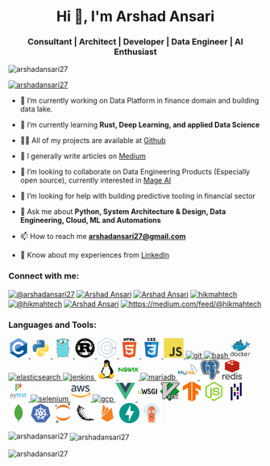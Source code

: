<h1 align="center">Hi 👋, I'm Arshad Ansari</h1>
<h3 align="center">Consultant | Architect | Developer | Data Engineer | AI Enthusiast</h3>

<p align="left"> <img src="https://komarev.com/ghpvc/?username=arshadansari27&label=Profile%20views&color=0e75b6&style=flat" alt="arshadansari27" /> </p>

<p align="left"> <a href="https://twitter.com/arshadansari27" target="blank"><img src="https://img.shields.io/twitter/follow/arshadansari27?logo=twitter&style=for-the-badge" alt="arshadansari27" /></a> </p>

- 🔭 I’m currently working on Data Platform in finance domain and building data lake.

- 🌱 I’m currently learning **Rust, Deep Learning, and applied Data Science**

- 👨‍💻 All of my projects are available at [Github](https://github.com/arshadansari27?tab=repositories)

- 📝 I generally write articles on [Medium](https://medium.com/@hikmahtech)

- 👯 I’m looking to collaborate on Data Engineering Products (Especially open source), currently interested in [Mage AI](https://www.mage.ai/)

- 🤔 I’m looking for help with building predictive tooling in financial sector

- 💬 Ask me about **Python, System Architecture & Design, Data Engineering, Cloud, ML and Automations**

- 📫 How to reach me **arshadansari27@gmail.com**

- 📄 Know about my experiences from [LinkedIn](https://www.linkedin.com/in/mohammed-arshad-ansari/)

<h3 align="left">Connect with me:</h3>
<p align="left">
<a href="https://twitter.com/arshadansari27" target="blank"><img align="center" src="https://raw.githubusercontent.com/rahuldkjain/github-profile-readme-generator/master/src/images/icons/Social/twitter.svg" alt="@arshadansari27" height="30" width="40" /></a>
<a href="https://www.linkedin.com/in/mohammed-arshad-ansari/" target="blank"><img align="center" src="https://raw.githubusercontent.com/rahuldkjain/github-profile-readme-generator/master/src/images/icons/Social/linked-in-alt.svg" alt="Arshad Ansari" height="30" width="40" /></a>
<a href="https://stackoverflow.com/users/726861/arshad-ansari" target="blank"><img align="center" src="https://raw.githubusercontent.com/rahuldkjain/github-profile-readme-generator/master/src/images/icons/Social/stack-overflow.svg" alt="Arshad Ansari" height="30" width="40" /></a>
<a href="https://instagram.com/hikmah-tech" target="blank"><img align="center" src="https://raw.githubusercontent.com/rahuldkjain/github-profile-readme-generator/master/src/images/icons/Social/instagram.svg" alt="hikmahtech" height="30" width="40" /></a>
<a href="https://medium.com/@hikmahtech" target="blank"><img align="center" src="https://raw.githubusercontent.com/rahuldkjain/github-profile-readme-generator/master/src/images/icons/Social/medium.svg" alt="@hikmahtech" height="30" width="40" /></a>
<a href="https://www.hackerrank.com/arshad_ansari" target="blank"><img align="center" src="https://raw.githubusercontent.com/rahuldkjain/github-profile-readme-generator/master/src/images/icons/Social/hackerrank.svg" alt="Arshad Ansari" height="30" width="40" /></a>
<a href="https://medium.com/feed/@hikmahtech" target="blank"><img align="center" src="https://raw.githubusercontent.com/rahuldkjain/github-profile-readme-generator/master/src/images/icons/Social/rss.svg" alt="https://medium.com/feed/@hikmahtech" height="30" width="40" /></a>
</p>

<h3 align="left">Languages and Tools:</h3>
<p align="left"> 
<a href="#" target="_blank"> <img src="https://raw.githubusercontent.com/devicons/devicon/master/icons/c/c-original.svg" alt="C" width="40" height="40"/> </a>
<a href="https://www.python.org" target="_blank"> <img src="https://raw.githubusercontent.com/devicons/devicon/master/icons/python/python-original.svg" alt="python" width="40" height="40"/> </a>
<a href="https://golang.org" target="_blank"> <img src="https://raw.githubusercontent.com/devicons/devicon/master/icons/go/go-original.svg" alt="go" width="40" height="40"/> </a>
<a href="https://www.rust-lang.org" target="_blank"> <img src="https://raw.githubusercontent.com/devicons/devicon/master/icons/rust/rust-plain.svg" alt="rust" width="40" height="40"/> </a>
<a href="https://cplusplus.com/" target="_blank"> <img src="https://raw.githubusercontent.com/devicons/devicon/master/icons/cplusplus/cplusplus-line.svg" alt="C++" width="40" height="40"/> </a>
<a href="https://www.w3.org/html/" target="_blank"> <img src="https://raw.githubusercontent.com/devicons/devicon/master/icons/html5/html5-original-wordmark.svg" alt="html5" width="40" height="40"/> </a>
<a href="https://www.w3schools.com/css/" target="_blank"> <img src="https://raw.githubusercontent.com/devicons/devicon/master/icons/css3/css3-original-wordmark.svg" alt="css3" width="40" height="40"/> </a>
<a href="https://developer.mozilla.org/en-US/docs/Web/JavaScript" target="_blank"> <img src="https://raw.githubusercontent.com/devicons/devicon/master/icons/javascript/javascript-original.svg" alt="javascript" width="40" height="40"/> </a> 
<a href="https://git-scm.com/" target="_blank"> <img src="https://www.vectorlogo.zone/logos/git-scm/git-scm-icon.svg" alt="git" width="40" height="40"/> </a> 
<a href="https://www.gnu.org/software/bash/" target="_blank"> <img src="https://www.vectorlogo.zone/logos/gnu_bash/gnu_bash-icon.svg" alt="bash" width="40" height="40"/> </a>  
<a href="https://www.docker.com/" target="_blank"> <img src="https://raw.githubusercontent.com/devicons/devicon/master/icons/docker/docker-original-wordmark.svg" alt="docker" width="40" height="40"/> </a> 
<a href="https://www.elastic.co" target="_blank"> <img src="https://www.vectorlogo.zone/logos/elastic/elastic-icon.svg" alt="elasticsearch" width="40" height="40"/> </a> 
<a href="https://www.jenkins.io" target="_blank"> <img src="https://www.vectorlogo.zone/logos/jenkins/jenkins-icon.svg" alt="jenkins" width="40" height="40"/> </a> 
<a href="https://www.linux.org/" target="_blank"> <img src="https://raw.githubusercontent.com/devicons/devicon/master/icons/linux/linux-original.svg" alt="linux" width="40" height="40"/> </a>
<a href="https://www.nginx.com" target="_blank"> <img src="https://raw.githubusercontent.com/devicons/devicon/master/icons/nginx/nginx-original.svg" alt="nginx" width="40" height="40"/> </a>
<a href="https://mariadb.org/" target="_blank"> <img src="https://www.vectorlogo.zone/logos/mariadb/mariadb-icon.svg" alt="mariadb" width="40" height="40"/> </a> 
<a href="https://www.mysql.com/" target="_blank"> <img src="https://raw.githubusercontent.com/devicons/devicon/master/icons/mysql/mysql-original-wordmark.svg" alt="mysql" width="40" height="40"/> </a>
<a href="https://www.postgresql.org/"><img src="https://raw.githubusercontent.com/devicons/devicon/master/icons/postgresql/postgresql-original.svg" alt="Postgresql" width="40" height="40"/></a>
 <a href="https://redis.io" target="_blank"> <img src="https://raw.githubusercontent.com/devicons/devicon/master/icons/redis/redis-original-wordmark.svg" alt="redis" width="40" height="40"/> </a>
<a href="https://pytest.org/" target="_blank"> <img src="https://raw.githubusercontent.com/devicons/devicon/master/icons/pytest/pytest-original-wordmark.svg" alt="pytest" width="40" height="40"/> </a>
<a href="https://www.selenium.dev" target="_blank"> <img src="https://raw.githubusercontent.com/detain/svg-logos/780f25886640cef088af994181646db2f6b1a3f8/svg/selenium-logo.svg" alt="selenium" width="40" height="40"/> </a>
<a href="https://aws.amazon.com" target="_blank"> <img src="https://raw.githubusercontent.com/devicons/devicon/master/icons/amazonwebservices/amazonwebservices-original-wordmark.svg" alt="aws" width="40" height="40"/> </a> 
<a href="https://cloud.google.com" target="_blank"> <img src="https://www.vectorlogo.zone/logos/google_cloud/google_cloud-icon.svg" alt="gcp" width="40" height="40"/> </a>
<a href="https://www.vuejs.org/" target="_blank"> <img src="https://raw.githubusercontent.com/devicons/devicon/master/icons/vuejs/vuejs-original.svg" alt="VueJS" width="40" height="40"/> </a> 
<a href="#"><img src="https://raw.githubusercontent.com/devicons/devicon/master/icons/uwsgi/uwsgi-original.svg" alt="UWSGI" width="40" height="40"/></a>
<a href="#"><img src="https://raw.githubusercontent.com/devicons/devicon/master/icons/vim/vim-original.svg" alt="Vim" width="40" height="40"/></a>
<a href="#"><img src="https://raw.githubusercontent.com/devicons/devicon/master/icons/tensorflow/tensorflow-original.svg" alt="Tensorflow" width="40" height="40"/></a>
<a href="#"><img src="https://raw.githubusercontent.com/devicons/devicon/master/icons/nodejs/nodejs-original.svg" alt="Nodejs" width="40" height="40"/></a>
<a href="#"><img src="https://raw.githubusercontent.com/devicons/devicon/master/icons/pandas/pandas-original.svg" alt="Pandas" width="40" height="40"/></a>
<a href="#"><img src="https://raw.githubusercontent.com/devicons/devicon/master/icons/mongodb/mongodb-plain.svg" alt="Mongodb" width="40" height="40"/></a>
<a href="#"><img src="https://raw.githubusercontent.com/devicons/devicon/master/icons/kubernetes/kubernetes-plain.svg" alt="K8s" width="40" height="40"/></a>
<a href="#"><img src="https://raw.githubusercontent.com/devicons/devicon/master/icons/jupyter/jupyter-original.svg" alt="Jupyter" width="40" height="40"/></a>
<a href="#"><img src="https://raw.githubusercontent.com/devicons/devicon/master/icons/flask/flask-original.svg" alt="Flask" width="40" height="40"/></a>
<a href="#"><img src="https://raw.githubusercontent.com/devicons/devicon/master/icons/firebase/firebase-plain.svg" alt="Firebase" width="40" height="40"/></a>
<a href="#"><img src="https://raw.githubusercontent.com/devicons/devicon/master/icons/fastapi/fastapi-original.svg" alt="Fast Api" width="40" height="40"/></a>
<a href="https://github.com/argoproj"><img src="https://raw.githubusercontent.com/devicons/devicon/master/icons/argocd/argocd-original.svg" alt="Argo CD" width="40" height="40"/></a>
</p>

<p><img align="left" src="https://github-readme-stats.vercel.app/api/top-langs?username=arshadansari27&show_icons=true&locale=en&layout=compact" alt="arshadansari27" /></p>

<p>&nbsp;<img align="center" src="https://github-readme-stats.vercel.app/api?username=arshadansari27&show_icons=true&locale=en" alt="arshadansari27" /></p>

<p><img align="center" src="https://github-readme-streak-stats.herokuapp.com/?user=arshadansari27&" alt="arshadansari27" /></p>

